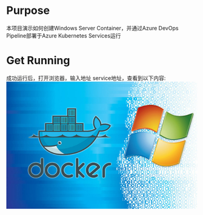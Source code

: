 # Purpose 
本项目演示如何创建Windows Server Container，并通过Azure DevOps Pipeline部署于Azure Kubernetes Services运行 

# Get Running
  成功运行后，打开浏览器，输入地址 service地址，查看到以下内容:<br>
  ![](https://github.com/kylercai/AKSWinSvrContainer/blob/main/image.jpg)
